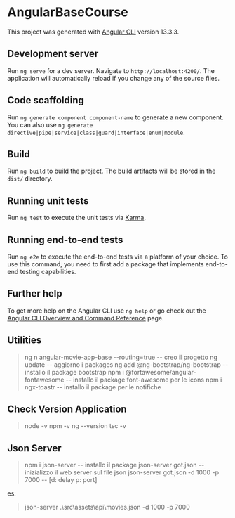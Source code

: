 # AngularBaseCourse

This project was generated with [Angular CLI](https://github.com/angular/angular-cli) version 13.3.3.

## Development server

Run `ng serve` for a dev server. Navigate to `http://localhost:4200/`. The application will automatically reload if you change any of the source files.

## Code scaffolding

Run `ng generate component component-name` to generate a new component. You can also use `ng generate directive|pipe|service|class|guard|interface|enum|module`.

## Build

Run `ng build` to build the project. The build artifacts will be stored in the `dist/` directory.

## Running unit tests

Run `ng test` to execute the unit tests via [Karma](https://karma-runner.github.io).

## Running end-to-end tests

Run `ng e2e` to execute the end-to-end tests via a platform of your choice. To use this command, you need to first add a package that implements end-to-end testing capabilities.

## Further help

To get more help on the Angular CLI use `ng help` or go check out the [Angular CLI Overview and Command Reference](https://angular.io/cli) page.

## Utilities

> ng n angular-movie-app-base --routing=true        -- creo il progetto
> ng update										    -- aggiorno i packages 
> ng add @ng-bootstrap/ng-bootstrap				    -- installo il package bootstrap
> npm i @fortawesome/angular-fontawesome			-- installo il package font-awesome per le icons
> npm i ngx-toastr                                  -- installo il package per le notifiche

## Check Version Application

> node -v
> npm -v
> ng --version
> tsc -v

## Json Server

> npm i json-server                             -- installo il package
> json-server got.json                          -- inizializzo il web server sul file json 
> json-server got.json -d 1000 -p 7000			-- [d: delay  p: port]

es: 
> json-server .\src\assets\api\movies.json -d 1000 -p 7000